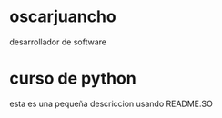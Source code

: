 # oscarjuancho
desarrollador de software

# curso de python

esta es una pequeña descriccion usando README.SO

